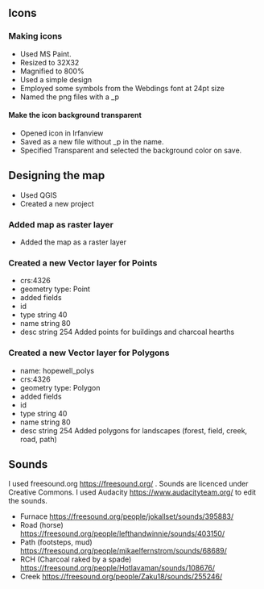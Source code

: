 ## Icons
### Making icons
* Used MS Paint.
* Resized to 32X32
* Magnified to 800%
* Used a simple design
* Employed some symbols from the Webdings font at 24pt size
* Named the png files with a _p

#### Make the icon background transparent
* Opened icon in Irfanview
* Saved as a new file without _p in the name.
* Specified Transparent and selected the background color on save.

## Designing the map
* Used QGIS
* Created a new project
### Added map as raster layer 
* Added the map as a raster layer
### Created a new Vector layer for Points
* crs:4326
* geometry type: Point
* added fields
* id
* type string 40
* name string 80
* desc string 254
Added points for buildings and charcoal hearths

### Created a new Vector layer for Polygons
* name: hopewell_polys
* crs:4326
* geometry type: Polygon
* added fields
* id
* type string 40
* name string 80
* desc string 254
Added polygons for landscapes (forest, field, creek, road, path)

## Sounds
I used freesound.org 
https://freesound.org/ . Sounds are licenced under Creative Commons.
I used Audacity https://www.audacityteam.org/ to edit the sounds.


* Furnace https://freesound.org/people/jokallset/sounds/395883/
* Road (horse) https://freesound.org/people/lefthandwinnie/sounds/403150/
* Path (footsteps, mud) https://freesound.org/people/mikaelfernstrom/sounds/68689/
* RCH (Charcoal raked by a spade) https://freesound.org/people/Hotlavaman/sounds/108676/
* Creek https://freesound.org/people/Zaku18/sounds/255246/

